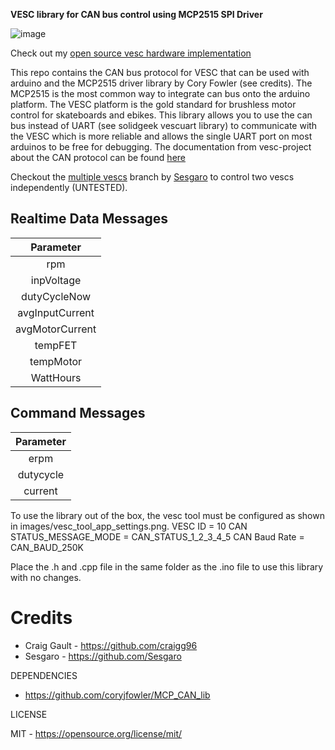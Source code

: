 **VESC library for CAN bus control using MCP2515 SPI Driver**

![image](https://github.com/craigg96/vesc_can_bus_arduino/blob/main/images/header.png?raw=true "Header")

Check out my [open source vesc hardware implementation](https://github.com/craigg96/VESC6_OPEN_HARDWARE)

This repo contains the CAN bus protocol for VESC that can be used with arduino and the MCP2515 driver library by Cory Fowler (see credits).
The MCP2515 is the most common way to integrate can bus onto the arduino platform. The VESC platform is the gold standard for brushless motor control for skateboards and ebikes. This library allows you to use the can bus instead of UART (see solidgeek vescuart library) to communicate with the VESC which is more reliable and allows the single UART port on most arduinos to be free for debugging. The documentation from vesc-project about the CAN protocol can be found [here](https://vesc-project.com/sites/default/files/imce/u15301/VESC6_CAN_CommandsTelemetry.pdf) 

Checkout the [multiple vescs](https://github.com/craigg96/vesc_can_bus_arduino/tree/Multiple-VESCs) branch by [Sesgaro](https://github.com/Sesgaro) to control two vescs independently (UNTESTED).

## Realtime Data Messages
|     Parameter     |
|:-----------------:|
|        rpm        |
|     inpVoltage    |
|    dutyCycleNow   |
|  avgInputCurrent  |
|  avgMotorCurrent  |
|      tempFET      |
|     tempMotor     |
|     WattHours     |

## Command Messages
|     Parameter     |
|:-----------------:|
|        erpm       |
|      dutycycle    |
|       current     |

To use the library out of the box, the vesc tool must be configured as shown in images/vesc_tool_app_settings.png.
VESC ID = 10
CAN STATUS_MESSAGE_MODE = CAN_STATUS_1_2_3_4_5
CAN Baud Rate = CAN_BAUD_250K

Place the .h and .cpp file in the same folder as the .ino file to use this library with no changes.

# Credits

* Craig Gault - https://github.com/craigg96
* Sesgaro - https://github.com/Sesgaro

DEPENDENCIES

* https://github.com/coryjfowler/MCP_CAN_lib

LICENSE

MIT - https://opensource.org/license/mit/
